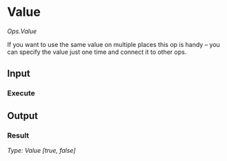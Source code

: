 # Value

*Ops.Value*  

If you want to use the same value on multiple places this op is handy – you can specify the value just one time and connect it to other ops.

## Input

### Execute




## Output

### Result

*Type: Value [true, false]*  



